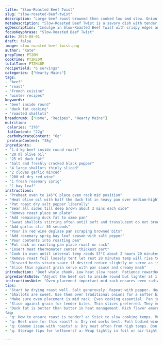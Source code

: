 ```yaml
---
title: "Slow-Roasted Beef Twist"
slug: "slow-roasted-beef-twist"
description: "Large beef roast browned then cooked low and slow. Onion and garlic form a rich bed, wine and herbs add depth. Butter swapped for duck fat, red onion replaced with shallots for subtle sweetness. Fresh rosemary instead of dried thyme. Slightly adjusted times for tenderness. Resting carefully, thin slicing. Serve with a rustic mash or root veggies."
metaDescription: "Slow-Roasted Beef Twist is a savory dish with tender beef, rich shallots, and aromatic herbs. Perfect for family dinners or special occasions."
ogDescription: "Indulge in Slow-Roasted Beef Twist with crispy edges and tender inside. Enhance any meal with this rich, succulent roast."
focusKeyphrase: "Slow-Roasted Beef Twist"
date: 2025-08-01
draft: false
image: slow-roasted-beef-twist.png
author: "Kate"
prepTime: PT20M
cookTime: PT2H20M
totalTime: PT2H40M
recipeYield: "6 servings"
categories: ["Hearty Mains"]
tags:
- "beef"
- "roast"
- "French cuisine"
- "winter recipes"
keywords:
- "beef inside round"
- "duck fat cooking"
- "roasted shallots"
breadcrumb: ["Home", "Recipes", "Hearty Mains"]
nutrition: 
 calories: "370"
 fatContent: "22g"
 carbohydrateContent: "6g"
 proteinContent: "38g"
ingredients:
- "1.4 kg beef inside round roast"
- "20 ml olive oil"
- "25 ml duck fat"
- "Salt and freshly cracked black pepper"
- "4 large shallots thinly sliced"
- "2 cloves garlic minced"
- "200 ml dry red wine"
- "1 fresh rosemary sprig"
- "1 bay leaf"
instructions:
- "Preheat oven to 145°C place oven rack mid position"
- "Heat olive oil with half the duck fat in heavy pan over medium-high"
- "Pat roast dry salt pepper liberally"
- "Sear all sides till deep brown about 3 mins each side"
- "Remove roast place on plate"
- "Add remaining duck fat to same pan"
- "Sweat shallots stirring often until soft and translucent do not brown"
- "Add garlic stir 30 seconds"
- "Pour in red wine deglaze pan scraping browned bits"
- "Add rosemary sprig bay leaf season with salt pepper"
- "Pour contents into roasting pan"
- "Put rack in roasting pan place roast on rack"
- "Insert meat thermometer center thickest part"
- "Cook in oven until internal temp reads 57°C about 2 hours 20 minutes"
- "Remove roast foil loosely tent let rest 20 minutes temp will rise to approximately 62°C"
- "Discard herbs strain sauce if desired reduce slightly or serve as is"
- "Slice thin against grain serve with pan sauce and creamy mash"
introduction: "Beef whole chunk. Low heat slow roast. Patience rewarded. Crisped outside caramelized deep spots. Inside tender. Shallots swap for red onion gives softer edge. Duck fat richer than butter yet subtle. Rosemary fresh punch not dried thyme. Garlic mingles deep. Wine steams up aroma. Thermometer crucial. Don’t rush. Resting redistributes juices. Thin slicing mandatory, almost paper thin. Sauce rich, wine reduced, beef essence. No fluff, just basics. Mashed potatoes on side or parsnip mash. Roots in winter, warmth on plate. Rustic, simple elements. No frills here. Adapt but keep essence. Nothing fancy, purely the beef experience."
ingredientsNote: "Adjust the beef cut to inside round but lighter at 1.4 kg, cutting down from 2 kg reduces overall cooking time slightly yet keeps serving size intact. The oil gets bumped up slightly for better searing coverage. Duck fat replaces butter adding earthiness and subtle gamey note, excellent with red meat. Shallots sub as they caramelize softer than red onions, avoid any harshness while keeping sweetness. Use fresh rosemary springs over thyme — pungent, pine-like aroma freshens thick flavors. Bay leaf stays to keep herb complexity. The wine amount is slightly reduced concentrating flavor, use dry red wine or even a Bordeaux blend if you can. Salt and pepper seasoning needs to be generous upfront as it affects crust and internal seasoning. Garlic remains fine minced to infuse without overpowering. This creates a slow roasted roast with nuanced yet earthy rich profile, stripped of excess but not character."
instructionsNote: "Oven placement important mid rack ensures even radiant heat. Temperature is bumped a little to 145°C from 140°C for marginal faster cook but still gentle enough to avoid drying. Browning all sides is critical for flavor via Maillard reaction, so take time and don’t crowd pan. Duck fat melts and picks up beef juices better than butter at searing temps and adds richness. Sweating shallots low heat no color preserves sweetness, garlic added late to avoid burning. Deglaze wine introduces acidity lifts caramelized pan bits. Put veggies and liquid in roasting pan under rack to keep roast out of liquid, also captures drippings for sauce. Meat thermometer inserted center thickest bit watches tempo. Target 57°C for rare, internal will rise to 62°C after resting, which takes 20 minutes tented in foil. Resting crucial to redistribute juices. Slice very thin across grain will make chew easier. Sauce can be strained or served rustic. You may reduce sauce further or thicken with a touch of flour or cornstarch, but this risks overshadowing the simple beef base. Pair with classic root vegetale mash or rustic potatoes, keep side simple to center roast flavor. Timing is approximate; check temp regularly. "
tips:
- "Start by drying roast well. Salt generously. Repeat with pepper. Heat pan hot, oil sizzling. Sear each side thoroughly. Don’t rush this. Maillard reaction key. Oily flavor enhances. Patience is vital. Crust forms texture. Taste balance."
- "Shallots are sweet. Use them over traditional onions for a softer bite. Caramelization happens slowly. Avoid browning. Garlic later in cooking, burns easily. Watch closely. Deglazing is crucial. Helps lift flavors, acidity in wine brightens mixture."
- "Make sure oven placement is mid rack. Even cooking essential. Pan juices should stay out. Put veggies below the roast. Captures drippings for sauce. Insert meat thermometer in thickest part. Cook to 57°C. Rest for 20 mins; temp rises."
- "Slice against grain for tender bites. Thin slices preferred. They melt in mouth. Sauce can be reduced, or just strain it. Simplicity holds flavor. Mashed potatoes work handsomely. Root veggies bring depth. Keep sides rustic and simple."
- "Duck fat is better than butter in heat management. Rich flavor emerges. Don’t skip this swap. It’s essential for depth. Wine variety matters; select dry. Focusing flavor intensity in sauce enhances roast experience without overpowering."
faq:
- "q: How to ensure roast is tender? a: Stick to slow cooking temps. Monitor internal closely. Use thermometer. Rest after cooking. Juices redistribute. Keep it simple with seasonings. Add little liquid."
- "q: Best wine for this roast? a: Dry red works best. Full bodied wines enhance flavor. Bordeaux blends suit well. Less acidity better for balance. Avoid sweet wines, they clash. Remember, strong flavor profiles are essential."
- "q: Common issue with roasts? a: Dry meat often from high temps. Don’t rush it. Watch the thermometer closely. Also consider resting time; juices need flow back into meat. Cooling helps keep moisture."
- "q: Storage tips for leftovers? a: Wrap tightly in foil or air-tight container. Refrigerate immediately. Lasts up to three days. Reheat gently. Don’t microwave; it toughens meat. Allow resting post reheating."

---
```

